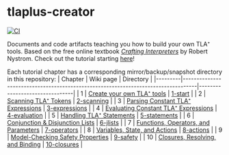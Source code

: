 # tlaplus-creator
[![CI](https://github.com/tlaplus/devkit/actions/workflows/ci.yml/badge.svg)](https://github.com/tlaplus/devkit/actions/workflows/ci.yml)

Documents and code artifacts teaching you how to build your own TLA⁺ tools.
Based on the free online textbook [*Crafting Interpreters*](https://craftinginterpreters.com/) by Robert Nystrom.
Check out the tutorial starting [here](https://docs.tlapl.us/creating:start)!

Each tutorial chapter has a corresponding mirror/backup/snapshot directory in this repository:
| Chapter | Wiki page                                                                         | Directory                      |
|---------|-----------------------------------------------------------------------------------|--------------------------------|
|       1 | [Create your own TLA⁺ tools](https://docs.tlapl.us/creating:start)                | [1-start](1-start)             |
|       2 | [Scanning TLA⁺ Tokens](https://docs.tlapl.us/creating:scanning)                   | [2-scanning](2-scanning)       |
|       3 | [Parsing Constant TLA⁺ Expressions](https://docs.tlapl.us/creating:expressions)   | [3-expressions](3-expressions) |
|       4 | [Evaluating Constant TLA⁺ Expressions](https://docs.tlapl.us/creating:evaluation) | [4-evaluation](4-evaluation)   |
|       5 | [Handling TLA⁺ Statements](https://docs.tlapl.us/creating:statements)             | [5-statements](5-statements)   |
|       6 | [Conjunction & Disjunction Lists](https://docs.tlapl.us/creating:jlists)          | [6-jlists](6-jlists)           |
|       7 | [Functions, Operators, and Parameters](https://docs.tlapl.us/creating:operators)  | [7-operators](7-operators)     |
|       8 | [Variables, State, and Actions](https://docs.tlapl.us/creating:actions)           | [8-actions](8-actions)         |
|       9 | [Model-Checking Safety Properties](https://docs.tlapl.us/creating:safety)         | [9-safety](9-safety)           |
|      10 | [Closures, Resolving, and Binding](https://docs.tlapl.us/creating:closures)       | [10-closures](10-closures)     |

